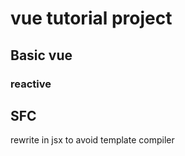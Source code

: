 # vue tutorial project

## Basic vue

### reactive

## SFC

rewrite in jsx to avoid template compiler